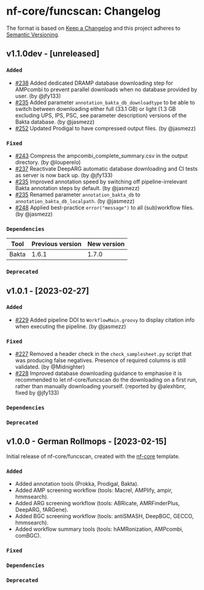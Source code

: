 # nf-core/funcscan: Changelog

The format is based on [Keep a Changelog](https://keepachangelog.com/en/1.0.0/)
and this project adheres to [Semantic Versioning](https://semver.org/spec/v2.0.0.html).

## v1.1.0dev - [unreleased]

### `Added`

- [#238](https://github.com/nf-core/funcscan/pull/238) Added dedicated DRAMP database downloading step for AMPcombi to prevent parallel downloads when no database provided by user. (by @jfy133)
- [#235](https://github.com/nf-core/funcscan/pull/235) Added parameter `annotation_bakta_db_downloadtype` to be able to switch between downloading either full (33.1 GB) or light (1.3 GB excluding UPS, IPS, PSC, see parameter description) versions of the Bakta database. (by @jasmezz)
- [#252](https://github.com/nf-core/funcscan/pull/252) Updated Prodigal to have compressed output files. (by @jasmezz)

### `Fixed`

- [#243](https://github.com/nf-core/funcscan/pull/243) Compress the ampcombi_complete_summary.csv in the output directory. (by @louperelo)
- [#237](https://github.com/nf-core/funcscan/pull/237) Reactivate DeepARG automatic database downloading and CI tests as server is now back up. (by @jfy133)
- [#235](https://github.com/nf-core/funcscan/pull/235) Improved annotation speed by switching off pipeline-irrelevant Bakta annotation steps by default. (by @jasmezz)
- [#235](https://github.com/nf-core/funcscan/pull/235) Renamed parameter `annotation_bakta_db` to `annotation_bakta_db_localpath`. (by @jasmezz)
- [#248](https://github.com/nf-core/funcscan/pull/248) Applied best-practice `error("message")` to all (sub)workflow files. (by @jasmezz)

### `Dependencies`

| Tool  | Previous version | New version |
| ----- | ---------------- | ----------- |
| Bakta | 1.6.1            | 1.7.0       |

### `Deprecated`

## v1.0.1 - [2023-02-27]

### `Added`

- [#229](https://github.com/nf-core/funcscan/pull/229) Added pipeline DOI to `WorkflowMain.groovy` to display citation info when executing the pipeline. (by @jasmezz)

### `Fixed`

- [#227](https://github.com/nf-core/funcscan/pull/227) Removed a header check in the `check_samplesheet.py` script that was producing false negatives. Presence of required columns is still validated. (by @Midnighter)
- [#228](https://github.com/nf-core/funcscan/pull/228) Improved database downloading guidance to emphasise it is recommended to let nf-core/funcscan do the downloading on a first run, rather than manually downloading yourself. (reported by @alexhbnr, fixed by @jfy133)

### `Dependencies`

### `Deprecated`

## v1.0.0 - German Rollmops - [2023-02-15]

Initial release of nf-core/funcscan, created with the [nf-core](https://nf-co.re/) template.

### `Added`

- Added annotation tools (Prokka, Prodigal, Bakta).
- Added AMP screening workflow (tools: Macrel, AMPlify, ampir, hmmsearch).
- Added ARG screening workflow (tools: ABRicate, AMRFinderPlus, DeepARG, fARGene).
- Added BGC screening workflow (tools: antiSMASH, DeepBGC, GECCO, hmmsearch).
- Added workflow summary tools (tools: hAMRonization, AMPcombi, comBGC).

### `Fixed`

### `Dependencies`

### `Deprecated`

